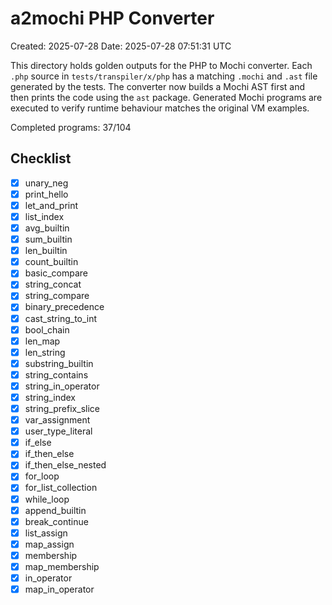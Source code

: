 # a2mochi PHP Converter

Created: 2025-07-28
Date: 2025-07-28 07:51:31 UTC

This directory holds golden outputs for the PHP to Mochi converter. Each `.php`
source in `tests/transpiler/x/php` has a matching `.mochi` and `.ast` file
generated by the tests. The converter now builds a Mochi AST first and then
prints the code using the `ast` package. Generated Mochi programs are executed
to verify runtime behaviour matches the original VM examples.

Completed programs: 37/104

## Checklist
- [x] unary_neg
- [x] print_hello
- [x] let_and_print
- [x] list_index
- [x] avg_builtin
- [x] sum_builtin
- [x] len_builtin
- [x] count_builtin
- [x] basic_compare
- [x] string_concat
- [x] string_compare
- [x] binary_precedence
- [x] cast_string_to_int
- [x] bool_chain
- [x] len_map
- [x] len_string
- [x] substring_builtin
- [x] string_contains
- [x] string_in_operator
- [x] string_index
- [x] string_prefix_slice
- [x] var_assignment
- [x] user_type_literal
- [x] if_else
- [x] if_then_else
- [x] if_then_else_nested
- [x] for_loop
- [x] for_list_collection
- [x] while_loop
- [x] append_builtin
- [x] break_continue
- [x] list_assign
- [x] map_assign
- [x] membership
- [x] map_membership
- [x] in_operator
- [x] map_in_operator
